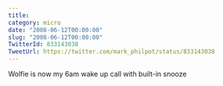 ```yaml
---
title: 
category: micro
date: "2008-06-12T00:00:00"
slug: "2008-06-12T00:00:00"
TwitterId: 833143038
TweetUrl: https://twitter.com/mark_philpot/status/833143038
---
```


Wolfie is now my 6am wake up call with built-in snooze
